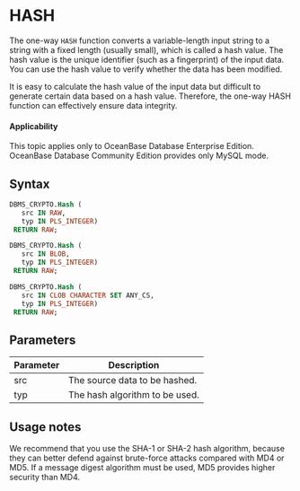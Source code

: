 HASH
=========================

The one-way `HASH` function converts a variable-length input string to a string with a fixed length (usually small), which is called a hash value. The hash value is the unique identifier (such as a fingerprint) of the input data. You can use the hash value to verify whether the data has been modified.

It is easy to calculate the hash value of the input data but difficult to generate certain data based on a hash value. Therefore, the one-way HASH function can effectively ensure data integrity.

<main id="notice" >
    <h4>Applicability</h4>
    <p>This topic applies only to OceanBase Database Enterprise Edition. OceanBase Database Community Edition provides only MySQL mode. </p>
  </main>

Syntax
-----------------------

```sql
DBMS_CRYPTO.Hash (
   src IN RAW,
   typ IN PLS_INTEGER)
 RETURN RAW;

DBMS_CRYPTO.Hash (
   src IN BLOB,
   typ IN PLS_INTEGER)
 RETURN RAW;

DBMS_CRYPTO.Hash (
   src IN CLOB CHARACTER SET ANY_CS,
   typ IN PLS_INTEGER)
 RETURN RAW;
```



Parameters
-------------------------



| Parameter | Description                    |
|-----------|--------------------------------|
| src       | The source data to be hashed.  |
| typ       | The hash algorithm to be used. |



Usage notes
-------------------------

We recommend that you use the SHA-1 or SHA-2 hash algorithm, because they can better defend against brute-force attacks compared with MD4 or MD5. If a message digest algorithm must be used, MD5 provides higher security than MD4.
